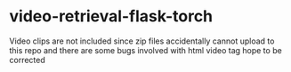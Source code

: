 # video-retrieval-flask-torch
Video clips are not included since zip files accidentally cannot upload to this repo
and there are some bugs involved with html video tag hope to be corrected
